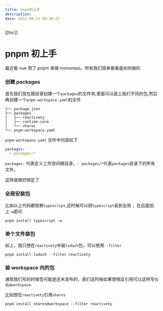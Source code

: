 ```yaml
---
title: pnpm初上手
description:
date: 2022-09-11 09:30:21
---
```

[[toc]]
# pnpm 初上手

最近看 vue 用了 pnpm 来做 monorepo。所有我们简单看看是如何做的

### 创建 packages

首先我们现在跟目录创建一个`packages`的文件夹,里面可以放上我们不同的包,然后再创建一个`pnpm-workspace.yaml`的文件

```
├── package.json
├── packages
│   ├── reactivety
│   ├── runtime-core
│   └── shares
└── pnpm-workspace.yaml
```

`pnpm-workspace.yaml` 文件中内容如下

```yaml
packages:
  - packages/*
```

`packages:` 代表定义工作空间根目录，`- packages/*`代表`packages`目录下的所有文件。

这样就做好绑定了

### 全局安装包

比如以上代码都依赖`typescript`,这时候可以把`typescript`装到全局 ，在后面加上`-w`即可

```
pnpm install typescript -w
```

### 单个文件装包

如上，我只想在`reactivety`中装`lodash`包，可以使用`--filter`

```
pnpm install lodash --filter reactivety
```

### 装 workspace 内的包

通常我们写的时候包可能是还未发布的，我们这时候如果想相互引用可以这样写`包名@workspace`.

比如想在`reactivety`引用`shares`

```
pnpm install shares@workspace --filter reactivety
```
